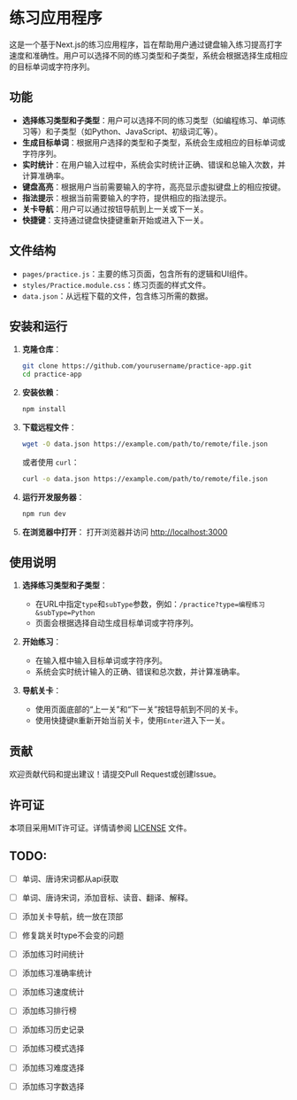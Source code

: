 # 练习应用程序

这是一个基于Next.js的练习应用程序，旨在帮助用户通过键盘输入练习提高打字速度和准确性。用户可以选择不同的练习类型和子类型，系统会根据选择生成相应的目标单词或字符序列。

## 功能

- **选择练习类型和子类型**：用户可以选择不同的练习类型（如编程练习、单词练习等）和子类型（如Python、JavaScript、初级词汇等）。
- **生成目标单词**：根据用户选择的类型和子类型，系统会生成相应的目标单词或字符序列。
- **实时统计**：在用户输入过程中，系统会实时统计正确、错误和总输入次数，并计算准确率。
- **键盘高亮**：根据用户当前需要输入的字符，高亮显示虚拟键盘上的相应按键。
- **指法提示**：根据当前需要输入的字符，提供相应的指法提示。
- **关卡导航**：用户可以通过按钮导航到上一关或下一关。
- **快捷键**：支持通过键盘快捷键重新开始或进入下一关。

## 文件结构

- `pages/practice.js`：主要的练习页面，包含所有的逻辑和UI组件。
- `styles/Practice.module.css`：练习页面的样式文件。
- `data.json`：从远程下载的文件，包含练习所需的数据。

## 安装和运行

1. **克隆仓库**：
    ```bash
    git clone https://github.com/yourusername/practice-app.git
    cd practice-app
    ```

2. **安装依赖**：
    ```bash
    npm install
    ```

3. **下载远程文件**：
    ```bash
    wget -O data.json https://example.com/path/to/remote/file.json
    ```
    或者使用 `curl`：
    ```bash
    curl -o data.json https://example.com/path/to/remote/file.json
    ```

4. **运行开发服务器**：
    ```bash
    npm run dev
    ```

5. **在浏览器中打开**：
    打开浏览器并访问 [http://localhost:3000](http://localhost:3000)

## 使用说明

1. **选择练习类型和子类型**：
    - 在URL中指定`type`和`subType`参数，例如：`/practice?type=编程练习&subType=Python`
    - 页面会根据选择自动生成目标单词或字符序列。

2. **开始练习**：
    - 在输入框中输入目标单词或字符序列。
    - 系统会实时统计输入的正确、错误和总次数，并计算准确率。

3. **导航关卡**：
    - 使用页面底部的“上一关”和“下一关”按钮导航到不同的关卡。
    - 使用快捷键`R`重新开始当前关卡，使用`Enter`进入下一关。

## 贡献

欢迎贡献代码和提出建议！请提交Pull Request或创建Issue。

## 许可证

本项目采用MIT许可证。详情请参阅 [LICENSE](LICENSE) 文件。

## TODO:

- [ ] 单词、唐诗宋词都从api获取
- [ ] 单词、唐诗宋词，添加音标、读音、翻译、解释。
- [ ] 添加关卡导航，统一放在顶部
- [ ] 修复跳关时type不会变的问题
- [ ] 添加练习时间统计
- [ ] 添加练习准确率统计
- [ ] 添加练习速度统计
- [ ] 添加练习排行榜
- [ ] 添加练习历史记录
- [ ] 添加练习模式选择
- [ ] 添加练习难度选择
- [ ] 添加练习字数选择

